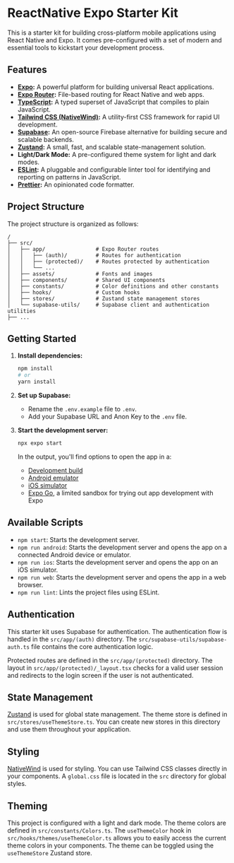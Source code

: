 # ReactNative Expo Starter Kit

This is a starter kit for building cross-platform mobile applications using React Native and Expo. It comes pre-configured with a set of modern and essential tools to kickstart your development process.

## Features

- **[Expo](https://expo.dev/):** A powerful platform for building universal React applications.
- **[Expo Router](https://docs.expo.dev/router/introduction/):** File-based routing for React Native and web apps.
- **[TypeScript](https://www.typescriptlang.org/):** A typed superset of JavaScript that compiles to plain JavaScript.
- **[Tailwind CSS (NativeWind)](https://www.nativewind.dev/):** A utility-first CSS framework for rapid UI development.
- **[Supabase](https://supabase.com/):** An open-source Firebase alternative for building secure and scalable backends.
- **[Zustand](https://github.com/pmndrs/zustand):** A small, fast, and scalable state-management solution.
- **Light/Dark Mode:** A pre-configured theme system for light and dark modes.
- **[ESLint](https://eslint.org/):** A pluggable and configurable linter tool for identifying and reporting on patterns in JavaScript.
- **[Prettier](https://prettier.io/):** An opinionated code formatter.

## Project Structure

The project structure is organized as follows:

```
/
├── src/
│   ├── app/                # Expo Router routes
│   │   ├── (auth)/         # Routes for authentication
│   │   ├── (protected)/    # Routes protected by authentication
│   │   └── ...
│   ├── assets/             # Fonts and images
│   ├── components/         # Shared UI components
│   ├── constants/          # Color definitions and other constants
│   ├── hooks/              # Custom hooks
│   ├── stores/             # Zustand state management stores
│   └── supabase-utils/     # Supabase client and authentication utilities
├── ...
```

## Getting Started

1.  **Install dependencies:**

    ```bash
    npm install
    # or
    yarn install
    ```

2.  **Set up Supabase:**

    - Rename the `.env.example` file to `.env`.
    - Add your Supabase URL and Anon Key to the `.env` file.

3.  **Start the development server:**

    ```bash
    npx expo start
    ```

    In the output, you'll find options to open the app in a:

    - [Development build](https://docs.expo.dev/develop/development-builds/introduction/)
    - [Android emulator](https://docs.expo.dev/workflow/android-studio-emulator/)
    - [iOS simulator](https://docs.expo.dev/workflow/ios-simulator/)
    - [Expo Go](https://expo.dev/go), a limited sandbox for trying out app development with Expo

## Available Scripts

- `npm start`: Starts the development server.
- `npm run android`: Starts the development server and opens the app on a connected Android device or emulator.
- `npm run ios`: Starts the development server and opens the app on an iOS simulator.
- `npm run web`: Starts the development server and opens the app in a web browser.
- `npm run lint`: Lints the project files using ESLint.

## Authentication

This starter kit uses Supabase for authentication. The authentication flow is handled in the `src/app/(auth)` directory. The `src/supabase-utils/supabase-auth.ts` file contains the core authentication logic.

Protected routes are defined in the `src/app/(protected)` directory. The layout in `src/app/(protected)/_layout.tsx` checks for a valid user session and redirects to the login screen if the user is not authenticated.

## State Management

[Zustand](https://github.com/pmndrs/zustand) is used for global state management. The theme store is defined in `src/stores/useThemeStore.ts`. You can create new stores in this directory and use them throughout your application.

## Styling

[NativeWind](https://www.nativewind.dev/) is used for styling. You can use Tailwind CSS classes directly in your components. A `global.css` file is located in the `src` directory for global styles.

## Theming

This project is configured with a light and dark mode. The theme colors are defined in `src/constants/Colors.ts`. The `useThemeColor` hook in `src/hooks/themes/useThemeColor.ts` allows you to easily access the current theme colors in your components. The theme can be toggled using the `useThemeStore` Zustand store.
